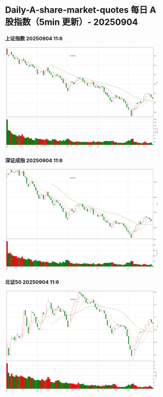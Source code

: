 
# Daily-A-share-market-quotes 每日 A 股指数（5min 更新）- 20250904

### 上证指数 20250904 11:6
![](./fig/2025/9/20250904-sh000001.png)

### 深证成指 20250904 11:6
![](./fig/2025/9/20250904-sz399001.png)

### 北证50 20250904 11:6
![](./fig/2025/9/20250904-bj899050.png)
